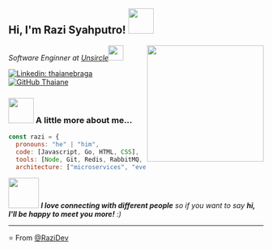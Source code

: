 <h2> Hi, I'm Razi Syahputro! <img src="https://media.giphy.com/media/mGcNjsfWAjY5AEZNw6/giphy.gif" width="50"></h2>
<img align='right' src="https://user-images.githubusercontent.com/48678280/88862734-4903af80-d201-11ea-968b-9c939d88a37c.gif" width="230">
<p><em>Software Enginner at <a href="https://unsircle.id/">Unsircle</a><img src="https://media.giphy.com/media/fYSnHlufseco8Fh93Z/giphy.gif" width="30"></br>
</em></p>

[![Linkedin: thaianebraga](https://img.shields.io/badge/-razisyahputro-blue?style=flat-square&logo=Linkedin&logoColor=white&link=https://www.linkedin.com/in/razisyahputro/)](https://www.linkedin.com/in/razi-aziz-syahputro/)
[![GitHub Thaiane](https://img.shields.io/github/followers/razidev?label=follow&style=social)](https://github.com/razidev)


### <img src="https://media.giphy.com/media/VgCDAzcKvsR6OM0uWg/giphy.gif" width="50"> A little more about me...  

```javascript
const razi = {
  pronouns: "he" | "him",
  code: [Javascript, Go, HTML, CSS],
  tools: [Node, Git, Redis, RabbitMQ, Docker],
  architecture: ["microservices", "event-driven", "monolithic"]
```

<img src="https://media.giphy.com/media/LnQjpWaON8nhr21vNW/giphy.gif" width="60"> <em><b>I love connecting with different people</b> so if you want to say <b>hi, I'll be happy to meet you more!</b> :)</em>

---

⭐️ From [@RaziDev](https://github.com/razidev)

